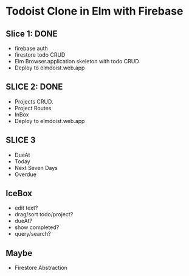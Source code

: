 # Todoist Clone in Elm with Firebase

## Slice 1: DONE
* firebase auth
* firestore todo CRUD
* Elm Browser.application skeleton with todo CRUD
* Deploy to elmdoist.web.app

## SLICE 2: DONE
* Projects CRUD.
* Project Routes
* InBox
* Deploy to elmdoist.web.app


## SLICE 3
* DueAt
* Today
* Next Seven Days
* Overdue


## IceBox
* edit text? 
* drag/sort todo/project?
* dueAt?
* show completed?
* query/search?

## Maybe
* Firestore Abstraction
